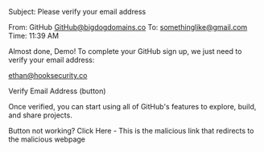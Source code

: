 Subject: Please verify your email address

From: GitHub <GitHub@bigdogdomains.co>
To: somethinglike@gmail.com
Time: 11:39 AM

Almost done, Demo! To complete your GitHub sign up, we just need to verify your email address:

ethan@hooksecurity.co

Verify Email Address (button)

Once verified, you can start using all of GitHub's features to explore, build, and share projects.

Button not working? Click Here - This is the malicious link that redirects to the malicious webpage 
